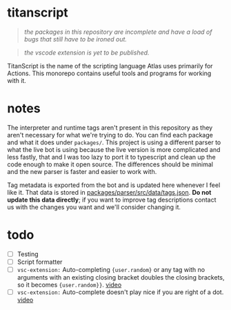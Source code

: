 # titanscript

> *the packages in this repository are incomplete and have a load of bugs that still have to be ironed out.*

> *the vscode extension is yet to be published.*

TitanScript is the name of the scripting language Atlas uses primarily for Actions. This monorepo contains useful tools and programs for working with it. 

# notes

The interpreter and runtime tags aren't present in this repository as they aren't necessary for what we're trying to do. You can find each package and what it does under `packages/`. This project is using a different parser to what the live bot is using because the live version is more complicated and less fastly, that and I was too lazy to port it to typescript and clean up the code enough to make it open source. The differences should be minimal and the new parser is faster and easier to work with.

Tag metadata is exported from the bot and is updated here whenever I feel like it. That data is stored in [packages/parser/src/data/tags.json](/packages/parser/src/data/tags.json). **Do not update this data directly**; if you want to improve tag descriptions contact us with the changes you want and we'll consider changing it.

# todo

- [ ] Testing
- [ ] Script formatter
- [ ] `vsc-extension:` Auto-completing `{user.random}` or any tag with no arguments with an existing closing bracket doubles the closing brackets, so it becomes `{user.random}}`. [video](https://sylver.is-fucking.gay/f/LZjXeu)
- [ ] `vsc-extension:` Auto-complete doesn't play nice if you are right of a dot. [video](https://i.sylver.me/f/xrJAlr.gif)